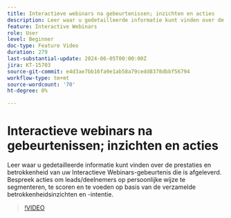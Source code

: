 ```yaml
---
title: Interactieve webinars na gebeurtenissen; inzichten en acties
description: Leer waar u gedetailleerde informatie kunt vinden over de prestaties en betrokkenheid van uw Interactieve Webinars-gebeurtenis.
feature: Interactive Webinars
role: User
level: Beginner
doc-type: Feature Video
duration: 279
last-substantial-update: 2024-06-05T00:00:00Z
jira: KT-15703
source-git-commit: e4d3ae7bb16fa9e1ab58a79cedd8378dbbf56794
workflow-type: tm+mt
source-wordcount: '70'
ht-degree: 0%

---
```



# Interactieve webinars na gebeurtenissen; inzichten en acties

Leer waar u gedetailleerde informatie kunt vinden over de prestaties en betrokkenheid van uw Interactieve Webinars-gebeurtenis die is afgeleverd. Bespreek acties om leads/deelnemers op persoonlijke wijze te segmenteren, te scoren en te voeden op basis van de verzamelde betrokkenheidsinzichten en -intentie.

>[!VIDEO](https://video.tv.adobe.com/v/3447854/?learn=on&captions=dut)
